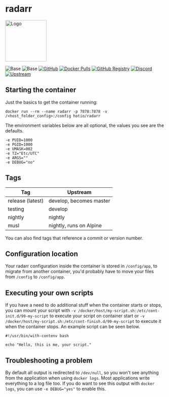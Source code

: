 # radarr

<img src="https://raw.githubusercontent.com/hotio/docker-radarr/master/img/radarr.png" alt="Logo" height="130" width="130">

![Base](https://img.shields.io/badge/base-ubuntu-orange)
![Base](https://img.shields.io/badge/base-alpine-blue)
[![GitHub](https://img.shields.io/badge/source-github-lightgrey)](https://github.com/hotio/docker-radarr)
[![Docker Pulls](https://img.shields.io/docker/pulls/hotio/radarr)](https://hub.docker.com/r/hotio/radarr)
[![GitHub Registry](https://img.shields.io/badge/registry-ghcr.io-blue)](https://github.com/users/hotio/packages/container/radarr/versions)
[![Discord](https://img.shields.io/discord/610068305893523457?color=738ad6&label=discord&logo=discord&logoColor=white)](https://discord.gg/3SnkuKp)
[![Upstream](https://img.shields.io/badge/upstream-project-yellow)](https://github.com/Radarr/Radarr)

## Starting the container

Just the basics to get the container running:

```shell
docker run --rm --name radarr -p 7878:7878 -v /<host_folder_config>:/config hotio/radarr
```

The environment variables below are all optional, the values you see are the defaults.

```shell
-e PUID=1000
-e PGID=1000
-e UMASK=002
-e TZ="Etc/UTC"
-e ARGS=""
-e DEBUG="no"
```

## Tags

| Tag              | Upstream                |
| -----------------|-------------------------|
| release (latest) | develop, becomes master |
| testing          | develop                 |
| nightly          | nightly                 |
| musl             | nightly, runs on Alpine |

You can also find tags that reference a commit or version number.

## Configuration location

Your radarr configuration inside the container is stored in `/config/app`, to migrate from another container, you'd probably have to move your files from `/config` to `/config/app`.

## Executing your own scripts

If you have a need to do additional stuff when the container starts or stops, you can mount your script with `-v /docker/host/my-script.sh:/etc/cont-init.d/99-my-script` to execute your script on container start or `-v /docker/host/my-script.sh:/etc/cont-finish.d/99-my-script` to execute it when the container stops. An example script can be seen below.

```shell
#!/usr/bin/with-contenv bash

echo "Hello, this is me, your script."
```

## Troubleshooting a problem

By default all output is redirected to `/dev/null`, so you won't see anything from the application when using `docker logs`. Most applications write everything to a log file too. If you do want to see this output with `docker logs`, you can use `-e DEBUG="yes"` to enable this.
